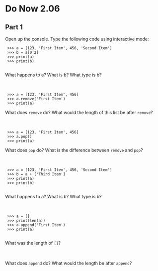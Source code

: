 # Do Now 2.06

## Part 1
Open up the console. Type the following code using interactive mode:
```
 >>> a = [123, 'First Item', 456, 'Second Item']
 >>> b = a[0:2]
 >>> print(a)
 >>> print(b)
 
```

What happens to a? What is b? What type is b? 
<br>
<br>
<br>
```
 >>> a = [123, 'First Item', 456]
 >>> a.remove('First Item')
 >>> print(a) 
```

What does `remove` do? What would the length of this list be after `remove`? 
<br>
<br>
<br>

```
 >>> a = [123, 'First Item', 456]
 >>> a.pop()
 >>> print(a) 
```

What does `pop` do? What is the difference between `remove` and `pop`? 
<br>
<br>
<br>
```
 >>> a = [123, 'First Item', 456, 'Second Item']
 >>> b = a + ['Third Item']
 >>> print(a)
 >>> print(b)
 
```

What happens to a? What is b? What type is b? 
<br>
<br>
<br>

```
 >>> a = []
 >>> print(len(a))
 >>> a.append('First Item')
 >>> print(a)
 
```
What was the length of `[]`?
<br>
<br>
<br>

What does `append` do? What would the length be after `append`? 
<br>
<br>
<br>
